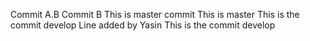 Commit A.B
Commit B
This is master commit
This is master
This is the commit develop
Line added by Yasin
This is the commit develop
